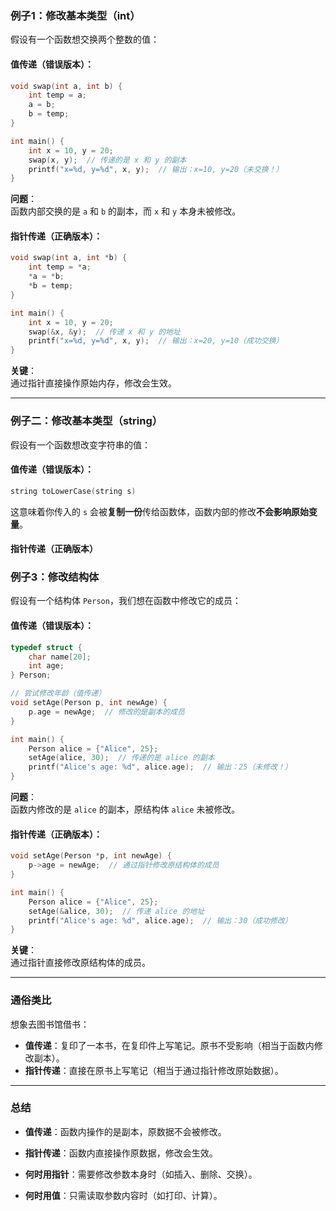 ### 例子1：修改基本类型（int）
假设有一个函数想交换两个整数的值：

#### 值传递（错误版本）：
```c
void swap(int a, int b) {
    int temp = a;
    a = b;
    b = temp;
}

int main() {
    int x = 10, y = 20;
    swap(x, y);  // 传递的是 x 和 y 的副本
    printf("x=%d, y=%d", x, y);  // 输出：x=10, y=20（未交换！）
}
```
**问题**：  
函数内部交换的是 `a` 和 `b` 的副本，而 `x` 和 `y` 本身未被修改。

#### 指针传递（正确版本）：
```c
void swap(int a, int *b) {
    int temp = *a;
    *a = *b;
    *b = temp;
}

int main() {
    int x = 10, y = 20;
    swap(&x, &y);  // 传递 x 和 y 的地址
    printf("x=%d, y=%d", x, y);  // 输出：x=20, y=10（成功交换）
}

```
**关键**：  
通过指针直接操作原始内存，修改会生效。

---

### 例子二：修改基本类型（string）
假设有一个函数想改变字符串的值：

#### 值传递（错误版本）：
```cpp
string toLowerCase(string s)
```
这意味着你传入的 `s` 会被**复制一份**传给函数体，函数内部的修改**不会影响原始变量**。

#### 指针传递（正确版本）


### 例子3：修改结构体
假设有一个结构体 `Person`，我们想在函数中修改它的成员：

#### 值传递（错误版本）：
```c
typedef struct {
    char name[20];
    int age;
} Person;

// 尝试修改年龄（值传递）
void setAge(Person p, int newAge) {
    p.age = newAge;  // 修改的是副本的成员
}

int main() {
    Person alice = {"Alice", 25};
    setAge(alice, 30);  // 传递的是 alice 的副本
    printf("Alice's age: %d", alice.age);  // 输出：25（未修改！）
}
```
**问题**：  
函数内修改的是 `alice` 的副本，原结构体 `alice` 未被修改。

#### 指针传递（正确版本）：
```c
void setAge(Person *p, int newAge) {
    p->age = newAge;  // 通过指针修改原结构体的成员
}

int main() {
    Person alice = {"Alice", 25};
    setAge(&alice, 30);  // 传递 alice 的地址
    printf("Alice's age: %d", alice.age);  // 输出：30（成功修改）
}
```

**关键**：  
通过指针直接修改原结构体的成员。

---

### 通俗类比
想象去图书馆借书：
- **值传递**：复印了一本书，在复印件上写笔记。原书不受影响（相当于函数内修改副本）。
- **指针传递**：直接在原书上写笔记（相当于通过指针修改原始数据）。

---

### 总结
- **值传递**：函数内操作的是副本，原数据不会被修改。
- **指针传递**：函数内直接操作原数据，修改会生效。

- **何时用指针**：需要修改参数本身时（如插入、删除、交换）。
- **何时用值**：只需读取参数内容时（如打印、计算）。